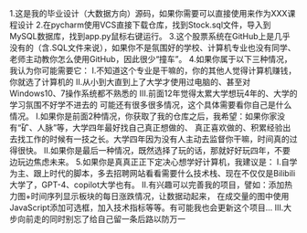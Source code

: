 1.这是我的毕业设计（大数据方向）源码，如果你需要可以直接使用来作为XXX课程设计
2.在pycharm使用VCS直接下载仓库，找到Stock.sql文件，导入到MySQL数据库，找到app.py鼠标右键运行。
3.这个股票系统在GitHub上是几乎没有的（含.SQL文件来说），如果你不是氛围好的学校、计算机专业也没有同学、老师主动教你怎么使用GitHub，因此很少“撞车”。
4.如果你属于以下三种情况，我认为你可能需要它：
  I.不知道这个专业是干嘛的，你的其他人觉得计算机赚钱，你就选了计算机的
  II.从小到大直到上了大学才使用过电脑的、甚至对Windows10、7操作系统都不熟悉的
  III.前面12年觉得太累大学想玩4年的、大学的学习氛围不好学不进去的
  可能还有很多很多情况，这个具体需要看你自己是什么情况。
    I.如果你是前面2种情况，你获取了我的仓库之后，我希望：如果你家没有“矿、人脉”等，大学四年最好找自己真正想做的、
    真正喜欢做的、积累经验出去找工作的时候有一技之长。大学四年因为没有人主动去监督你干嘛，时间真的过得很快。
    II.如果你是最后一种情况，既然选择了玩的话，那就好好玩四年，不要边玩边焦虑未来。
5.如果你是真真正正下定决心想学好计算机，我建议是：
  I.自学为主、跟上时代的脚本，多去招聘网站看看需要什么技术栈、现在不仅仅是Bilibili大学了，GPT-4、copilot大学也有。
  II.有兴趣可以完善我的项目，譬如：添加热力图+时间序列显示板块的每日涨跌情况，让数据动起来，
  在成交量的图中使用JavaScript添加可选框，加入技术指标等等。有可能我也会更新这个项目...
  III.大步向前走的同时别忘了给自己留一条后路以防万一
